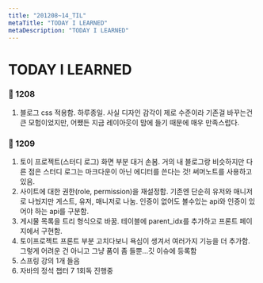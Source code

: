 ```yaml
---
title: "201208~14_TIL"
metaTitle: "TODAY I LEARNED"
metaDescription: "TODAY I LEARNED"
---
```


# TODAY I LEARNED

### 🍒 1208

1. 블로그 css 적용함. 하루종일. 사실 디자인 감각이 제로 수준이라 기존걸 바꾸는건 큰 모험이었지만,
   어쨌든 지금 레이아웃이 맘에 들기 때문에 매우 만족스럽다.

### 🍒 1209

1. 토이 프로젝트(스터디 로그) 화면 부분 대거 손봄. 거의 내 블로그랑 비슷하지만 다른 점은
   스터디 로그는 마크다운이 아닌 에디터를 쓴다는 것! 써머노트를 사용하고 있음.
2. 사이트에 대한 권한(role, permission)을 재설정함. 기존엔 단순히 유저와 매니저로 나눴지만
   게스트, 유저, 매니저로 나눔. 인증이 없어도 볼수있는 api와 인증이 있어야 하는 api를 구분함.
3. 게시물 목록을 트리 형식으로 바꿈. 테이블에 parent_idx를 추가하고 프론트 페이지에서 구현함.
4. 토이프로젝트 프론트 부분 고치다보니 욕심이 생겨서 여러가지 기능을 더 추가함. 그렇게 어려운 건
   아니고 그냥 품이 좀 들뿐...깃 이슈에 등록함
5. 스프링 강의 1개 들음
6. 자바의 정석 챕터 7 1회독 진행중




